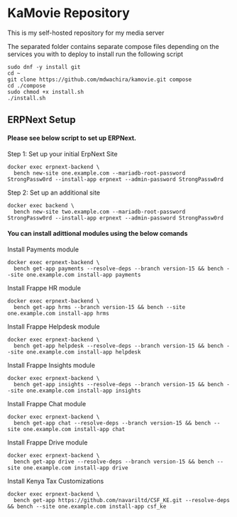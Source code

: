 # KaMovie Repository
This is my self-hosted repository for my media server

The separated folder contains separate compose files depending on the services you with to deploy
to install run the following script
```
sudo dnf -y install git
cd ~
git clone https://github.com/mdwachira/kamovie.git compose
cd ./compose
sudo chmod +x install.sh
./install.sh
```

## ERPNext Setup
#### Please see below script to set up ERPNext.
Step 1: Set up your initial ErpNext Site
```
docker exec erpnext-backend \
  bench new-site one.example.com --mariadb-root-password StrongPassw0rd --install-app erpnext --admin-password StrongPassw0rd
```
Step 2: Set up an additional site
```
docker exec backend \
  bench new-site two.example.com --mariadb-root-password StrongPassw0rd --install-app erpnext --admin-password StrongPassw0rd
```

#### You can install adittional modules using the below comands
Install Payments module
```
docker exec erpnext-backend \
  bench get-app payments --resolve-deps --branch version-15 && bench --site one.example.com install-app payments
```
Install Frappe HR module
```
docker exec erpnext-backend \
  bench get-app hrms --branch version-15 && bench --site one.example.com install-app hrms
```
Install Frappe Helpdesk module
```
docker exec erpnext-backend \
  bench get-app helpdesk --resolve-deps --branch version-15 && bench --site one.example.com install-app helpdesk
```
Install Frappe Insights module
```
docker exec erpnext-backend \
  bench get-app insights --resolve-deps --branch version-15 && bench --site one.example.com install-app insights
```
Install Frappe Chat module
```
docker exec erpnext-backend \
  bench get-app chat --resolve-deps --branch version-15 && bench --site one.example.com install-app chat
```
Install Frappe Drive module
```
docker exec erpnext-backend \
  bench get-app drive --resolve-deps --branch version-15 && bench --site one.example.com install-app drive
```
Install Kenya Tax Customizations
```
docker exec erpnext-backend \
  bench get-app https://github.com/navariltd/CSF_KE.git --resolve-deps && bench --site one.example.com install-app csf_ke
```